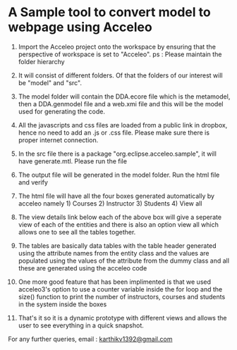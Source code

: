# A Sample tool to convert model to webpage using Acceleo

1) Import the Acceleo project onto the workspace by ensuring that the perspective of workspace is set to "Acceleo".
   ps : Please maintain the folder hierarchy

2) It will consist of different folders. Of that the folders of our interest will be "model" and "src".

3) The model folder will contain the DDA.ecore file which is  the metamodel, then a DDA.genmodel file and a web.xmi file and this 
   will be the model used for generating the code.

4) All the javascripts and css files are loaded from a public link in dropbox, hence no need to add an .js or .css file.
   Please make sure there is proper internet connection.

5) In the src file there is a package "org.eclipse.acceleo.sample", it will have generate.mtl. Please run the file

6) The output file will be generated in the model folder. Run the html file and verify

7) The html file will have all the four boxes generated automatically by acceleo namely 1) Courses 2) Instructor 3) Students 4) View all

8) The view details link below each of the above box will give a seperate view of each of the entities and there is also an option 
   view all which allows one to see all the tables together.

9) The tables are basically data tables with the table header generated using the attribute names from the entity class and the values 
   are populated using the values of the attribute from the dummy class and all these are generated using the acceleo code

10) One more good feature that has been implimented is that we used acceleo3's option to use a counter variable inside the for loop and the 
   size() function to print the number of instructors, courses and students in the system inside the boxes

11) That's it so it is a dynamic prototype with different views and allows the user to see everything in a quick snapshot.

For any further queries, email : karthikv1392@gmail.com
